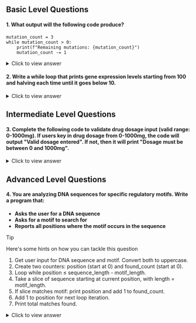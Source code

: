 ## Basic Level Questions

#### 1. What output will the following code produce?

```
mutation_count = 3
while mutation_count > 0:
    print(f"Remaining mutations: {mutation_count}")
    mutation_count -= 1
```

  <details>
  <summary>Click to view answer</summary>

  The output will be:
  
  ```
  Remaining mutations: 3
  Remaining mutations: 2
  Remaining mutations: 1
  ```
  
  </details>

#### 2. Write a while loop that prints gene expression levels starting from 100 and halving each time until it goes below 10.

  <details>
  <summary>Click to view answer</summary>

  ```
  expression = 100
  while expression >= 10:
      print(f"Expression level: {expression}")
      expression = expression / 2
  ```
  
  </details>

## Intermediate Level Questions

#### 3. Complete the following code to validate drug dosage input (valid range: 0-1000mg). If users key in drug dosage from 0-1000mg, the code will output "Valid dosage entered". If not, then it will print "Dosage must be between 0 and 1000mg". 

  <details>
  <summary>Click to view answer</summary>
  
  ```
    while True:
      dosage = float(input("Enter drug dosage (mg): "))
      if 0 <= dosage <= 1000:
         print("Valid dosage entered")
         break
      else:
        print("Dosage must be between 0 and 1000 mg")
  ```
  
  </details>

## Advanced Level Questions

#### 4. You are analyzing DNA sequences for specific regulatory motifs. Write a program that:

- **Asks the user for a DNA sequence**
- **Asks for a motif to search for**
- **Reports all positions where the motif occurs in the sequence**

> [!TIP]
> Here's some hints on how you can tackle this question
> 1. Get user input for DNA sequence and motif. Convert both to uppercase.
> 2. Create two counters: position (start at 0) and found_count (start at 0).
> 3. Loop while position ≤ sequence_length - motif_length.
> 4. Take a slice of sequence starting at current position, with length = motif_length.
> 5. If slice matches motif: print position and add 1 to found_count.
> 6. Add 1 to position for next loop iteration.
> 7. Print total matches found.

  <details>
  <summary>Click to view answer</summary>
  
  ```
    # Get input from user
    sequence = input("Enter DNA sequence (e.g., ATCGGGCTATAA): ").upper()
    motif = input("Enter motif to search for (e.g., GGC): ").upper()

    # Initialize variables
    position = 0
    found_count = 0

    # Search through the sequence
    while position <= len(sequence) - len(motif):
        # Extract the subsequence to compare
        current_subsequence = sequence[position:position + len(motif)]
    
        # Check if we found a match
        if current_subsequence == motif:
            print(f"Match found at position {position}")
            found_count += 1
            
        position += 1

    # Report final results
    if found_count == 0:
        print("No matches found.")
    else:
        print(f"Total matches found: {found_count}")
  ```
  
  </details>
